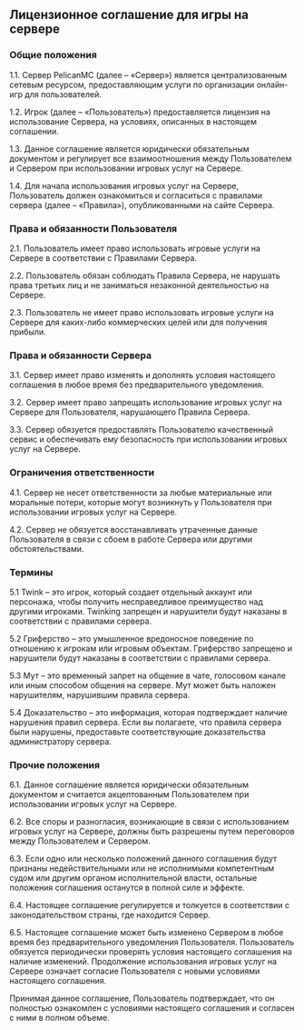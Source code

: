 ## Лицензионное соглашение для игры на сервере

### Общие положения

1.1. Сервер PelicanMC (далее – «Сервер») является централизованным сетевым ресурсом, предоставляющим услуги по организации онлайн-игр для пользователей.

1.2. Игрок (далее – «Пользователь») предоставляется лицензия на использование Сервера, на условиях, описанных в настоящем соглашении.

1.3. Данное соглашение является юридически обязательным документом и регулирует все взаимоотношения между Пользователем и Сервером при использовании игровых услуг на Сервере.

1.4. Для начала использования игровых услуг на Сервере, Пользователь должен ознакомиться и согласиться с правилами сервера (далее – «Правила»), опубликованными на сайте Сервера.

### Права и обязанности Пользователя

2.1. Пользователь имеет право использовать игровые услуги на Сервере в соответствии с Правилами Сервера.

2.2. Пользователь обязан соблюдать Правила Сервера, не нарушать права третьих лиц и не заниматься незаконной деятельностью на Сервере.

2.3. Пользователь не имеет право использовать игровые услуги на Сервере для каких-либо коммерческих целей или для получения прибыли.

### Права и обязанности Сервера

3.1. Сервер имеет право изменять и дополнять условия настоящего соглашения в любое время без предварительного уведомления.

3.2. Сервер имеет право запрещать использование игровых услуг на Сервере для Пользователя, нарушающего Правила Сервера.

3.3. Сервер обязуется предоставлять Пользователю качественный сервис и обеспечивать ему безопасность при использовании игровых услуг на Сервере.

### Ограничения ответственности

4.1. Сервер не несет ответственности за любые материальные или моральные потери, которые могут возникнуть у Пользователя при использовании игровых услуг на Сервере.

4.2. Сервер не обязуется восстанавливать утраченные данные Пользователя в связи с сбоем в работе Сервера или другими обстоятельствами.

### Термины

5.1 Twink – это игрок, который создает отдельный аккаунт или персонажа, чтобы получить несправедливое преимущество над другими игроками. Twinking запрещен и нарушители будут наказаны в соответствии с правилами сервера.

5.2 Гриферство – это умышленное вредоносное поведение по отношению к игрокам или игровым объектам. Гриферство запрещено и нарушители будут наказаны в соответствии с правилами сервера.

5.3 Мут – это временный запрет на общение в чате, голосовом канале или иным способом общения на сервере. Мут может быть наложен нарушителям, нарушившим правила сервера.

5.4 Доказательство – это информация, которая подтверждает наличие нарушения правил сервера. Если вы полагаете, что правила сервера были нарушены, предоставьте соответствующие доказательства администратору сервера.

### Прочие положения

6.1. Данное соглашение является юридически обязательным документом и считается акцептованным Пользователем при использовании игровых услуг на Сервере.

6.2. Все споры и разногласия, возникающие в связи с использованием игровых услуг на Сервере, должны быть разрешены путем переговоров между Пользователем и Сервером.

6.3. Если одно или несколько положений данного соглашения будут признаны недействительными или не исполнимыми компетентным судом или другим органом исполнительной власти, остальные положения соглашения останутся в полной силе и эффекте.

6.4. Настоящее соглашение регулируется и толкуется в соответствии с законодательством страны, где находится Сервер.

6.5. Настоящее соглашение может быть изменено Сервером в любое время без предварительного уведомления Пользователя. Пользователь обязуется периодически проверять условия настоящего соглашения на наличие изменений. Продолжение использования игровых услуг на Сервере означает согласие Пользователя с новыми условиями настоящего соглашения.

Принимая данное соглашение, Пользователь подтверждает, что он полностью ознакомлен с условиями настоящего соглашения и согласен с ними в полном объеме.
